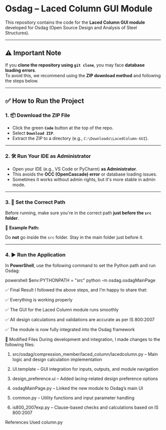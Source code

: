# Osdag – Laced Column GUI Module

This repository contains the code for the **Laced Column GUI module** developed for Osdag (Open Source Design and Analysis of Steel Structures).

---

## ⚠️ Important Note

If you **clone the repository using `git clone`**, you may face **database loading errors**.  
To avoid this, we recommend using the **ZIP download method** and following the steps below.

---

## ✅ How to Run the Project

### 1. 📦 Download the ZIP File

- Click the green **`Code`** button at the top of the repo.
- Select **`Download ZIP`**.
- Extract the ZIP to a directory (e.g., `C:\Downloads\LacedColumn-GUI`).

---

### 2. 🛠 Run Your IDE as Administrator

- Open your IDE (e.g., VS Code or PyCharm) **as Administrator**.
- This avoids the **OCC (OpenCascade) error** or database loading issues.
- Sometimes it works without admin rights, but it's more stable in admin mode.

---

### 3. 📁 Set the Correct Path

Before running, make sure you're in the correct path **just before the `src` folder**.

📌 **Example Path:**


Do **not** go inside the `src` folder. Stay in the main folder just before it.

---

### 4. ▶️ Run the Application

In **PowerShell**, use the following command to set the Python path and run Osdag:

powershell
$env:PYTHONPATH = "src"
python -m osdag.osdagMainPage

✅ Final Result
I followed the above steps, and I’m happy to share that:

✅ Everything is working properly

✅ The GUI for the Laced Column module runs smoothly

✅ All design calculations and validations are accurate as per IS 800:2007

✅ The module is now fully integrated into the Osdag framework

📝 Modified Files
During development and integration, I made changes to the following files:

1. src/osdag/compression_member/laced_column/lacedcolumn.py – Main logic and design calculation implementation

2. UI.template – GUI integration for inputs, outputs, and module navigation

3. design_preference.ui – Added lacing-related design preference options

4. osdagMainPage.py – Linked the new module to Osdag’s main UI

5. common.py – Utility functions and input parameter handling

6. is800_2007exp.py – Clause-based checks and calculations based on IS 800:2007

References Used
column.py

